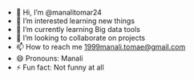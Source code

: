 - 👋 Hi, I’m @manalitomar24
- 👀 I’m interested learning new things
- 🌱 I’m currently learning Big data tools
- 💞️ I’m looking to collaborate on projects
- 📫 How to reach me 1999manali.tomae@gmail.com
- 😄 Pronouns: Manali
- ⚡ Fun fact: Not funny at all

<!---
manalitomar24/manalitomar24 is a ✨ special ✨ repository because its `README.md` (this file) appears on your GitHub profile.
You can click the Preview link to take a look at your changes.
--->
